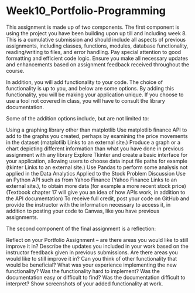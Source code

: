 # Week10_Portfolio-Programming
This assignment is made up of two components. The first component is using the project you have been building upon up till and including week 8. This is a cumulative submission and should include all aspects of previous assignments, including classes, functions, modules, database functionality, reading/writing to files, and error handling. Pay special attention to good formatting and efficient code logic. Ensure you make all necessary updates and enhancements based on assignment feedback received throughout the course.

In addition, you will add functionality to your code. The choice of functionality is up to you, and below are some options. By adding this functionality, you will be making your application unique. If you choose to use a tool not covered in class, you will have to consult the library documentation.

Some of the addition options include, but are not limited to:

Using a graphing library other than matplotlib
Use matplotlib finance API to add to the graphs you created, perhaps by examining the price movements in the dataset (matplotlib Links to an external site.)
Produce a graph or a chart depicting different information than what you have done in previous assignment with any library
Explore Tkinter and create a basic interface for your application, allowing users to choose data input file paths for example (tkinter Links to an external site.)
Use Pandas to perform some analysis not applied in the Data Analytics Applied to the Stock Problem Discussion
Use an Python API such as from Yahoo Finance (Yahoo Finance Links to an external site.), to obtain more data (for example a more recent stock price) (Textbook chapter 17 will give you an idea of how APIs work, in addition to the API documentation)
To receive full credit, post your code on GitHub and provide the instructor with the information necessary to access it, in addition to posting your code to Canvas, like you have previous assignments.

The second component of the final assignment is a reflection:

Reflect on your Portfolio Assignment – are there areas you would like to still improve it in?
Describe the updates you included in your work based on the instructor feedback given in previous submissions.
Are there areas you would like to still improve it in?
Can you think of other functionality that would be beneficial?
What was your experience implementing the new functionality?
Was the functionality hard to implement?
Was the documentation easy or difficult to find?
Was the documentation difficult to interpret?
Show screenshots of your added functionality at work.

